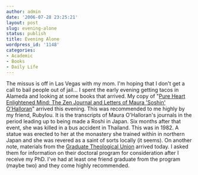 ```yaml
---
author: admin
date: '2006-07-28 23:25:21'
layout: post
slug: evening-alone
status: publish
title: Evening Alone
wordpress_id: '1148'
categories:
- Academic
- Books
- Daily Life
---
```


The missus is off in Las Vegas with my mom. I'm hoping that I don't get
a call to bail people out of jail... I spent the early evening getting
tacos in Alameda and looking at some books that arrived. My copy of
"[Pure Heart Enlightened Mind: The Zen Journal and Letters of Maura
'Soshin' O'Halloran](http://www.amazon.com/gp/product/0804819777/)"
arrived this evening. This was recommended to me highly by my friend,
Rubylou. It is the transcripts of Maura O'Halloran's journals in the
period leading up to being made a Roshi in Japan. Six months after that
event, she was killed in a bus accident in Thailand. This was in 1982. A
statue was erected to her at the monastery she trained within in
northern Japan and she was revered as a saint of sorts locally (it
seems). On another note, materials from the [Graduate Theological
Union](http://www.gtu.edu/) arrived today. I asked them for information
on their doctoral program for consideration after I receive my PhD. I've
had at least one friend graduate from the program (maybe two) and they
come highly recommended.
